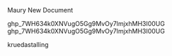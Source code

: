 Maury
New Document 

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
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

kruedastalling